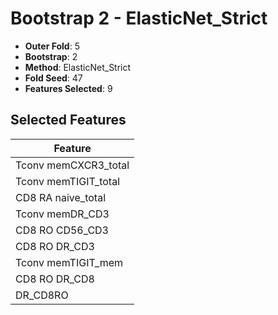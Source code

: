 # Bootstrap 2 - ElasticNet_Strict

- **Outer Fold**: 5
- **Bootstrap**: 2
- **Method**: ElasticNet_Strict
- **Fold Seed**: 47
- **Features Selected**: 9

## Selected Features

| Feature |
|---------|
| Tconv memCXCR3_total |
| Tconv memTIGIT_total |
| CD8 RA naive_total |
| Tconv memDR_CD3 |
| CD8 RO CD56_CD3 |
| CD8 RO DR_CD3 |
| Tconv memTIGIT_mem |
| CD8 RO DR_CD8 |
| DR_CD8RO |
